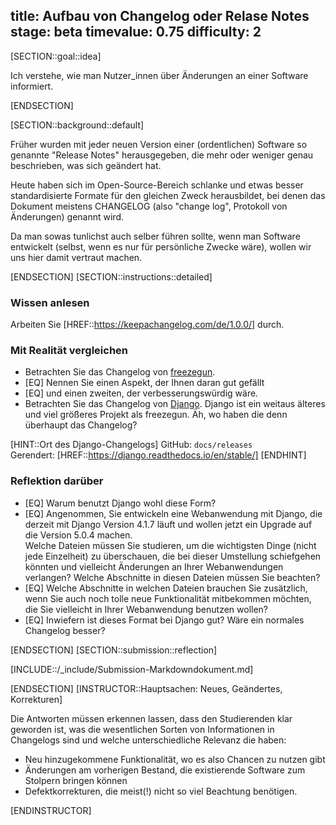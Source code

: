 title: Aufbau von Changelog oder Relase Notes
stage: beta
timevalue: 0.75
difficulty: 2
---

[SECTION::goal::idea]

Ich verstehe, wie man Nutzer_innen über Änderungen an einer Software informiert.

[ENDSECTION]

[SECTION::background::default]

Früher wurden mit jeder neuen Version einer (ordentlichen) Software so genannte
"Release Notes" herausgegeben, die mehr oder weniger genau beschrieben, was sich geändert hat.

Heute haben sich im Open-Source-Bereich schlanke und etwas besser standardisierte Formate
für den gleichen Zweck herausbildet, bei denen das Dokument meistens
CHANGELOG (also "change log", Protokoll von Änderungen) genannt wird.

Da man sowas tunlichst auch selber führen sollte, wenn man Software entwickelt
(selbst, wenn es nur für persönliche Zwecke wäre), wollen wir uns hier
damit vertraut machen.

[ENDSECTION]
[SECTION::instructions::detailed]

### Wissen anlesen

Arbeiten Sie [HREF::https://keepachangelog.com/de/1.0.0/] durch.

### Mit Realität vergleichen

- Betrachten Sie das Changelog von [freezegun](https://github.com/spulec/freezegun).
- [EQ] Nennen Sie einen Aspekt, der Ihnen daran gut gefällt
- [EQ] und einen zweiten, der verbesserungswürdig wäre.
- Betrachten Sie das Changelog von [Django](https://github.com/django/django).
  Django ist ein weitaus älteres und viel größeres Projekt als freezegun.
  Äh, wo haben die denn überhaupt das Changelog?

[HINT::Ort des Django-Changelogs]
GitHub: `docs/releases`  
Gerendert: [HREF::https://django.readthedocs.io/en/stable/]
[ENDHINT]

### Reflektion darüber

- [EQ] Warum benutzt Django wohl diese Form?
- [EQ] Angenommen, Sie entwickeln eine Webanwendung mit Django, die derzeit
  mit Django Version 4.1.7 läuft und wollen jetzt ein Upgrade auf die
  Version 5.0.4 machen.  
  Welche Dateien müssen Sie studieren, um die wichtigsten Dinge (nicht jede Einzelheit) zu überschauen,
  die bei dieser Umstellung schiefgehen könnten und vielleicht Änderungen an Ihrer
  Webanwendungen verlangen? Welche Abschnitte in diesen Dateien müssen Sie beachten?
- [EQ] Welche Abschnitte in welchen Dateien brauchen Sie zusätzlich, wenn Sie auch noch
  tolle neue Funktionalität mitbekommen möchten, die Sie vielleicht in Ihrer Webanwendung
  benutzen wollen?
- [EQ] Inwiefern ist dieses Format bei Django gut?
  Wäre ein normales Changelog besser?

[ENDSECTION]
[SECTION::submission::reflection]

[INCLUDE::/_include/Submission-Markdowndokument.md]

[ENDSECTION]
[INSTRUCTOR::Hauptsachen: Neues, Geändertes, Korrekturen]

Die Antworten müssen erkennen lassen, dass den Studierenden klar geworden ist,
was die wesentlichen Sorten von Informationen in Changelogs sind und
welche unterschiedliche Relevanz die haben:

- Neu hinzugekommene Funktionalität, wo es also Chancen zu nutzen gibt
- Änderungen am vorherigen Bestand, die existierende Software zum Stolpern bringen können
- Defektkorrekturen, die meist(!) nicht so viel Beachtung benötigen.

[ENDINSTRUCTOR]
